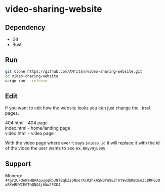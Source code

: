 # video-sharing-website

## Dependency

- Git
- Rust

## Run

```sh
git clone https://github.com/AMTitan/video-sharing-website.git
cd video-charing-website
cargo run --release
```

## Edit

If you want to edit how the website looks you can just change the `.html` pages.

404.html - 404 page  
index.html - home/landing page  
video.html - video page  

With the video page where ever it says `$video_id` it will replace it with the id of the video the user wants to see ex. `BKyV9jL99S`

## Support

Monero: `44grzUFdoWaHQAAquuyqR5J8TBqkZ2pNserAcR2hxA5NQYu9E2Tmt9wdbKBQso3C8RPGJUaEKeBbWCEGThQNQ4j6Aw2FXKJ`
